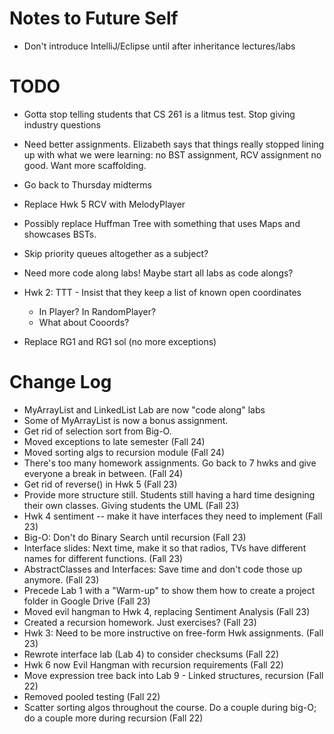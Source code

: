 # Notes to Future Self
- Don't introduce IntelliJ/Eclipse until after inheritance lectures/labs

# TODO
- Gotta stop telling students that CS 261 is a litmus test. Stop giving industry questions

- Need better assignments. Elizabeth says that things really stopped lining up
with what we were learning: no BST assignment, RCV assignment no good. Want more
scaffolding.

- Go back to Thursday midterms

- Replace Hwk 5 RCV with MelodyPlayer

- Possibly replace Huffman Tree with something that uses Maps and showcases BSTs.

- Skip priority queues altogether as a subject?

- Need more code along labs! Maybe start all labs as code alongs?

- Hwk 2: TTT - Insist that they keep a list of known open coordinates
    - In Player? In RandomPlayer?
    - What about Cooords?

- Replace RG1 and RG1 sol (no more exceptions)


# Change Log
- MyArrayList and LinkedList Lab are now "code along" labs
- Some of MyArrayList is now a bonus assignment.
- Get rid of selection sort from Big-O.
- Moved exceptions to late semester (Fall 24)
- Moved sorting algs to recursion module (Fall 24)
- There's too many homework assignments. Go back to 7 hwks and give everyone a break in between. (Fall 24)
- Get rid of reverse() in Hwk 5 (Fall 23)
- Provide more structure still. Students still having a hard time designing their own classes. Giving students the UML (Fall 23)
- Hwk 4 sentiment -- make it have interfaces they need to implement (Fall 23)
- Big-O: Don't do Binary Search until recursion (Fall 23)
- Interface slides: Next time, make it so that radios, TVs have different names for different functions. (Fall 23)
- AbstractClasses and Interfaces: Save time and don't code those up anymore. (Fall 23)
- Precede Lab 1 with a "Warm-up" to show them how to create a project folder in Google Drive (Fall 23)
- Moved evil hangman to Hwk 4, replacing Sentiment Analysis (Fall 23)
- Created a recursion homework. Just exercises? (Fall 23)
- Hwk 3: Need to be more instructive on free-form Hwk assignments. (Fall 23)
- Rewrote interface lab (Lab 4) to consider checksums (Fall 22)
- Hwk 6 now Evil Hangman with recursion requirements (Fall 22)
- Move expression tree back into Lab 9 - Linked structures, recursion (Fall 22)
- Removed pooled testing (Fall 22)
- Scatter sorting algos throughout the course. Do a couple during big-O; do a couple more during recursion (Fall 22)
